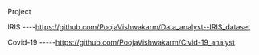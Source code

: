 Project

IRIS ----https://github.com/PoojaVishwakarm/Data_analyst--IRIS_dataset

Covid-19 -----https://github.com/PoojaVishwakarm/Civid-19_analyst

